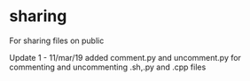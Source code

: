# sharing
For sharing files on public

Update 1 - 11/mar/19
added comment.py and uncomment.py for commenting and uncommenting .sh,.py and .cpp files
